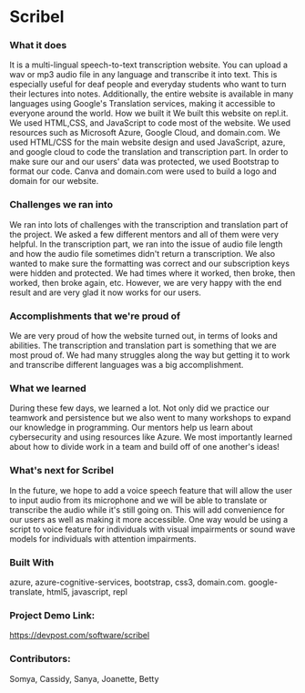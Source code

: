 # Scribel
### What it does
It is a multi-lingual speech-to-text transcription website. You can upload a wav or mp3 audio file in any language and transcribe it into text. This is especially useful for deaf people and everyday students who want to turn their lectures into notes. Additionally, the entire website is available in many languages using Google's Translation services, making it accessible to everyone around the world.
How we built it
We built this website on repl.it. We used HTML,CSS, and JavaScript to code most of the website. We used resources such as Microsoft Azure, Google Cloud, and domain.com. We used HTML/CSS for the main website design and used JavaScript, azure, and google cloud to code the translation and transcription part. In order to make sure our and our users' data was protected, we used Bootstrap to format our code. Canva and domain.com were used to build a logo and domain for our website.

### Challenges we ran into
We ran into lots of challenges with the transcription and translation part of the project. We asked a few different mentors and all of them were very helpful. In the transcription part, we ran into the issue of audio file length and how the audio file sometimes didn't return a transcription. We also wanted to make sure the formatting was correct and our subscription keys were hidden and protected. We had times where it worked, then broke, then worked, then broke again, etc. However, we are very happy with the end result and are very glad it now works for our users.

### Accomplishments that we're proud of
We are very proud of how the website turned out, in terms of looks and abilities. The transcription and translation part is something that we are most proud of. We had many struggles along the way but getting it to work and transcribe different languages was a big accomplishment.

### What we learned
During these few days, we learned a lot. Not only did we practice our teamwork and persistence but we also went to many workshops to expand our knowledge in programming. Our mentors help us learn about cybersecurity and using resources like Azure. We most importantly learned about how to divide work in a team and build off of one another's ideas!

### What's next for Scribel
In the future, we hope to add a voice speech feature that will allow the user to input audio from its microphone and we will be able to translate or transcribe the audio while it's still going on. This will add convenience for our users as well as making it more accessible. One way would be using a script to voice feature for individuals with visual impairments or sound wave models for individuals with attention impairments.

### Built With
azure, 
azure-cognitive-services, 
bootstrap, 
css3, 
domain.com. 
google-translate, 
html5, 
javascript, 
repl

### Project Demo Link: 
https://devpost.com/software/scribel
### Contributors:
Somya, Cassidy, Sanya, Joanette, Betty
